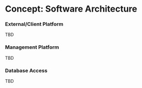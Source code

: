 # Concept: Software Architecture

### External/Client Platform
TBD

### Management Platform
TBD

### Database Access
TBD